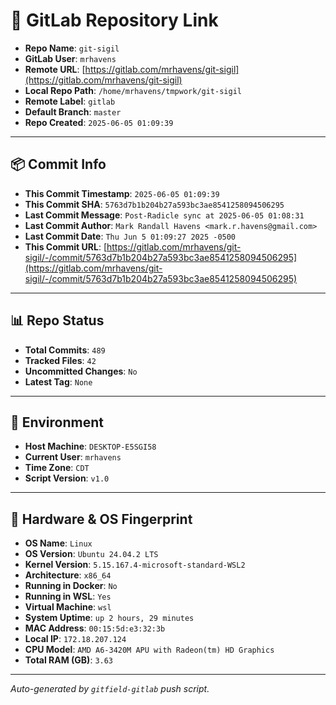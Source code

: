 # 🔗 GitLab Repository Link

- **Repo Name**: `git-sigil`
- **GitLab User**: `mrhavens`
- **Remote URL**: [https://gitlab.com/mrhavens/git-sigil](https://gitlab.com/mrhavens/git-sigil)
- **Local Repo Path**: `/home/mrhavens/tmpwork/git-sigil`
- **Remote Label**: `gitlab`
- **Default Branch**: `master`
- **Repo Created**: `2025-06-05 01:09:39`

---

## 📦 Commit Info

- **This Commit Timestamp**: `2025-06-05 01:09:39`
- **This Commit SHA**: `5763d7b1b204b27a593bc3ae8541258094506295`
- **Last Commit Message**: `Post-Radicle sync at 2025-06-05 01:08:31`
- **Last Commit Author**: `Mark Randall Havens <mark.r.havens@gmail.com>`
- **Last Commit Date**: `Thu Jun 5 01:09:27 2025 -0500`
- **This Commit URL**: [https://gitlab.com/mrhavens/git-sigil/-/commit/5763d7b1b204b27a593bc3ae8541258094506295](https://gitlab.com/mrhavens/git-sigil/-/commit/5763d7b1b204b27a593bc3ae8541258094506295)

---

## 📊 Repo Status

- **Total Commits**: `489`
- **Tracked Files**: `42`
- **Uncommitted Changes**: `No`
- **Latest Tag**: `None`

---

## 🧽 Environment

- **Host Machine**: `DESKTOP-E5SGI58`
- **Current User**: `mrhavens`
- **Time Zone**: `CDT`
- **Script Version**: `v1.0`

---

## 🧬 Hardware & OS Fingerprint

- **OS Name**: `Linux`
- **OS Version**: `Ubuntu 24.04.2 LTS`
- **Kernel Version**: `5.15.167.4-microsoft-standard-WSL2`
- **Architecture**: `x86_64`
- **Running in Docker**: `No`
- **Running in WSL**: `Yes`
- **Virtual Machine**: `wsl`
- **System Uptime**: `up 2 hours, 29 minutes`
- **MAC Address**: `00:15:5d:e3:32:3b`
- **Local IP**: `172.18.207.124`
- **CPU Model**: `AMD A6-3420M APU with Radeon(tm) HD Graphics`
- **Total RAM (GB)**: `3.63`

---

_Auto-generated by `gitfield-gitlab` push script._
